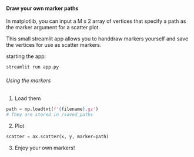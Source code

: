 #### Draw your own marker paths

In matplotlib, you can input a M x 2 array of vertices that specify a path as the marker argument for a scatter plot.

This small streamlit app allows you to handdraw markers yourself and save the vertices for use as scatter markers.

starting the app:
```python
streamlit run app.py
```

###### Using the markers

1) Load them
```python
path = np.loadtxt(f'{filename}.gz')
# They are stored in /saved_paths
```

2) Plot
```python
scatter = ax.scatter(x, y, marker=path)
```

3) Enjoy your own markers!
